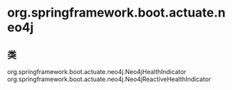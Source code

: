 # org.springframework.boot.actuate.neo4j

## 类

org.springframework.boot.actuate.neo4j.Neo4jHealthIndicator
org.springframework.boot.actuate.neo4j.Neo4jReactiveHealthIndicator




